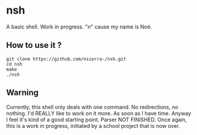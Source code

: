nsh
===

A basic shell. Work in progress. "n" cause my name is Noé.

How to use it ?
---------------
```shell
git clone https://github.com/nsierra-/nsh.git
cd nsh
make
./nsh
```

Warning
-------

Currently, this shell only deals with one command. No redirections, no nothing. I'd REALLY like to work on it more. As soon as I have time. Anyway I feel it's kind of a good starting point. Parser NOT FINISHED. Once again, this is a work in progress, initiated by a school project that is now over.
